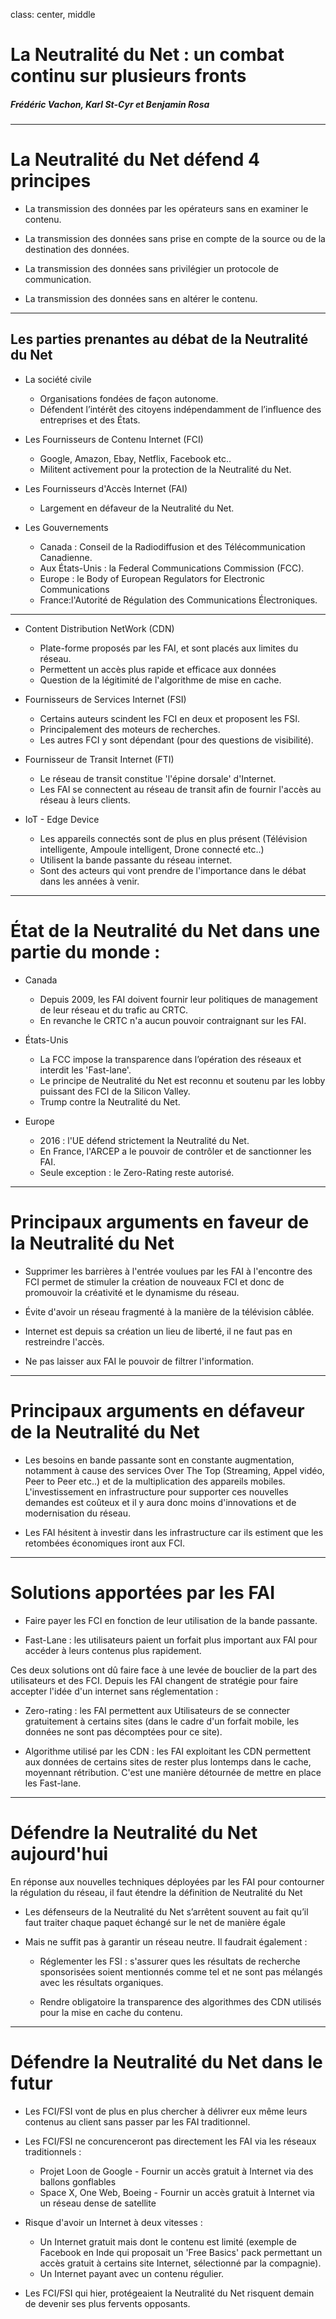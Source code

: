 class: center, middle

# La Neutralité du Net : un combat continu sur plusieurs fronts

##### Frédéric Vachon, Karl St-Cyr et Benjamin Rosa

---

# La Neutralité du Net défend 4 principes

* La transmission des données par les opérateurs sans en examiner le contenu.

* La transmission des données sans prise en compte de la source ou de la destination des données.

* La transmission des données sans privilégier un protocole de communication.

* La transmission des données sans en altérer le contenu.


---

## Les parties prenantes au débat de la Neutralité du Net


* La société civile
	* Organisations fondées de façon autonome.
	* Défendent l’intérêt des citoyens indépendamment de l’influence des entreprises et des États.

* Les Fournisseurs de Contenu Internet (FCI)
	* Google, Amazon, Ebay, Netflix, Facebook etc..
	* Militent activement pour la protection de la Neutralité du Net.

* Les Fournisseurs d'Accès Internet (FAI)
	* Largement en défaveur de la Neutralité du Net.
	
* Les Gouvernements
	* Canada : Conseil de la Radiodiffusion et des Télécommunication Canadienne.
	* Aux États-Unis : la Federal Communications Commission (FCC).
	* Europe : le Body of European Regulators for Electronic Communications
	* France:l'Autorité de Régulation des Communications Électroniques.

---

* Content Distribution NetWork (CDN)
	* Plate-forme proposés par les FAI, et sont placés aux limites du réseau.
	* Permettent un accès plus rapide et efficace aux données
	* Question de la légitimité de l'algorithme de mise en cache.
	
* Fournisseurs de Services Internet (FSI)
	* Certains auteurs scindent les FCI en deux et proposent les FSI.
	* Principalement des moteurs de recherches.
	* Les autres FCI y sont dépendant (pour des questions de visibilité).
	
* Fournisseur de Transit Internet (FTI)
	* Le réseau de transit constitue 'l'épine dorsale' d'Internet.
	* Les FAI se connectent au réseau de transit afin de fournir l'accès au réseau à leurs clients.
	
* IoT - Edge Device
	* Les appareils connectés sont de plus en plus présent (Télévision intelligente, Ampoule intelligent, Drone connecté etc..)
	* Utilisent la bande passante du réseau internet.
	* Sont des acteurs qui vont prendre de l'importance dans le débat dans les années à venir.

---

# État de la Neutralité du Net dans une partie du monde :

* Canada
	* Depuis 2009, les FAI doivent fournir leur politiques de management de leur réseau et du trafic au CRTC.
	* En revanche le CRTC n'a aucun pouvoir contraignant sur les FAI.

* États-Unis
	* La FCC impose la transparence dans l’opération des réseaux et interdit les 'Fast-lane'.
	* Le principe de Neutralité du Net est reconnu et soutenu par les lobby puissant des FCI de la Silicon Valley.
	* Trump contre la Neutralité du Net.

* Europe
	* 2016 : l'UE défend strictement la Neutralité du Net.
	* En France, l'ARCEP a le pouvoir de contrôler et de sanctionner les FAI.
	* Seule exception : le Zero-Rating reste autorisé.


---

# Principaux arguments en faveur de la Neutralité du Net

* Supprimer les barrières à l'entrée voulues par les FAI à l'encontre des FCI permet de stimuler la création de nouveaux FCI et donc de promouvoir la créativité et le dynamisme du réseau.

* Évite d'avoir un réseau fragmenté à la manière de la télévision câblée.

* Internet est depuis sa création un lieu de liberté, il ne faut pas en restreindre l'accès.

* Ne pas laisser aux FAI le pouvoir de filtrer l'information.

---

# Principaux arguments en défaveur de la Neutralité du Net

* Les besoins en bande passante sont en constante augmentation, notamment à cause des services Over The Top (Streaming, Appel vidéo, Peer to Peer etc..) et de la multiplication des appareils mobiles. L'investissement en infrastructure pour supporter ces nouvelles demandes est coûteux et il y aura donc moins d'innovations et de modernisation du réseau.

* Les FAI hésitent à investir dans les infrastructure car ils estiment que les retombées économiques iront aux FCI.

---

# Solutions apportées par les FAI

* Faire payer les FCI en fonction de leur utilisation de la bande passante.

* Fast-Lane : les utilisateurs paient un forfait plus important aux FAI pour accéder à leurs contenus plus rapidement.

Ces deux solutions ont dû faire face à une levée de bouclier de la part des utilisateurs et des FCI.
Depuis les FAI changent de stratégie pour faire accepter l'idée d'un internet sans réglementation : 

* Zero-rating : les FAI permettent aux Utilisateurs de se connecter gratuitement à certains sites (dans le cadre d'un forfait mobile, les données ne sont pas décomptées pour ce site).

* Algorithme utilisé par les CDN : les FAI exploitant les CDN permettent aux données de certains sites de rester plus lontemps dans le cache, moyennant rétribution. C'est une manière détournée de mettre en place les Fast-lane.


---

# Défendre la Neutralité du Net aujourd'hui

En réponse aux nouvelles techniques déployées par les FAI pour contourner la régulation du réseau, il faut étendre la définition de Neutralité du Net

* Les défenseurs de la Neutralité du Net s’arrêtent souvent au fait qu’il faut traiter chaque paquet échangé sur le net de manière égale

* Mais ne suffit pas à garantir un réseau neutre. Il faudrait également : 

	* Réglementer les FSI : s'assurer ques les résultats de recherche sponsorisées soient mentionnés comme tel et ne sont pas mélangés avec les résultats organiques.
	
	* Rendre obligatoire la transparence des algorithmes des CDN utilisés pour la mise en cache du contenu.


---

# Défendre la Neutralité du Net dans le futur

* Les FCI/FSI vont de plus en plus chercher à délivrer eux même leurs contenus au client sans passer par les FAI traditionnel.

* Les FCI/FSI ne concurenceront pas directement les FAI via les réseaux traditionnels : 
	* Projet Loon de Google		- Fournir un accès gratuit à Internet via des ballons gonflables
	* Space X, One Web, Boeing	- Fournir un accès gratuit à Internet via un réseau dense de satellite

* Risque d'avoir un Internet à deux vitesses :
	* Un Internet gratuit mais dont le contenu est limité (exemple de Facebook en Inde qui proposait un 'Free Basics' pack permettant un accès gratuit à certains site Internet, sélectionné par la compagnie).
	* Un Internet payant avec un contenu régulier.

* Les FCI/FSI qui hier, protégeaient la Neutralité du Net risquent demain de devenir ses plus fervents opposants.
